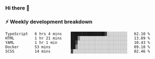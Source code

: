 ### Hi there 👋

### ⚡ Weekly development breakdown
<!--START_SECTION:waka-->
```text
TypeScript   6 hrs 4 mins    ███████████████▓░░░░░░░░░   62.10 % 
HTML         1 hr 21 mins    ███▒░░░░░░░░░░░░░░░░░░░░░   13.89 % 
YAML         1 hr 1 min      ██▓░░░░░░░░░░░░░░░░░░░░░░   10.43 % 
Docker       53 mins         ██▒░░░░░░░░░░░░░░░░░░░░░░   09.18 % 
SCSS         14 mins         ▓░░░░░░░░░░░░░░░░░░░░░░░░   02.46 % 
```
<!--END_SECTION:waka-->
<!--
**MarceloWis/MarceloWis** is a ✨ _special_ ✨ repository because its `README.md` (this file) appears on your GitHub profile.

Here are some ideas to get you started:

- 🔭 I’m currently working on ...
- 🌱 I’m currently learning ...
- 👯 I’m looking to collaborate on ...
- 🤔 I’m looking for help with ...
- 💬 Ask me about ...
- 📫 How to reach me: ...
- 😄 Pronouns: ...
- ⚡ Fun fact: ...
-->
